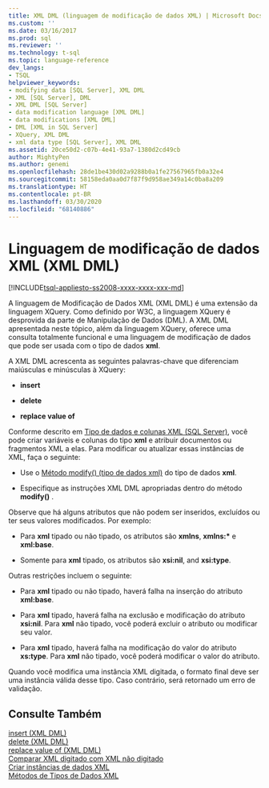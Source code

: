 ```yaml
---
title: XML DML (linguagem de modificação de dados XML) | Microsoft Docs
ms.custom: ''
ms.date: 03/16/2017
ms.prod: sql
ms.reviewer: ''
ms.technology: t-sql
ms.topic: language-reference
dev_langs:
- TSQL
helpviewer_keywords:
- modifying data [SQL Server], XML DML
- XML [SQL Server], DML
- XML DML [SQL Server]
- data modification language [XML DML]
- data modifications [XML DML]
- DML [XML in SQL Server]
- XQuery, XML DML
- xml data type [SQL Server], XML DML
ms.assetid: 20ce50d2-c07b-4e41-93a7-1380d2cd49cb
author: MightyPen
ms.author: genemi
ms.openlocfilehash: 28de1be430d02a9288b0a1fe27567965fb0a32e4
ms.sourcegitcommit: 58158eda0aa0d7f87f9d958ae349a14c0ba8a209
ms.translationtype: HT
ms.contentlocale: pt-BR
ms.lasthandoff: 03/30/2020
ms.locfileid: "68140886"
---
```

# <a name="xml-data-modification-language-xml-dml"></a>Linguagem de modificação de dados XML (XML DML)
[!INCLUDE[tsql-appliesto-ss2008-xxxx-xxxx-xxx-md](../../includes/tsql-appliesto-ss2008-xxxx-xxxx-xxx-md.md)]

  A linguagem de Modificação de Dados XML (XML DML) é uma extensão da linguagem XQuery. Como definido por W3C, a linguagem XQuery é desprovida da parte de Manipulação de Dados (DML). A XML DML apresentada neste tópico, além da linguagem XQuery, oferece uma consulta totalmente funcional e uma linguagem de modificação de dados que pode ser usada com o tipo de dados **xml**.  
  
 A XML DML acrescenta as seguintes palavras-chave que diferenciam maiúsculas e minúsculas à XQuery:  
  
-   **insert**  
  
-   **delete**  
  
-   **replace value of**  
  
 Conforme descrito em [Tipo de dados e colunas XML &#40;SQL Server&#41;](../../relational-databases/xml/xml-data-type-and-columns-sql-server.md), você pode criar variáveis e colunas do tipo **xml** e atribuir documentos ou fragmentos XML a elas. Para modificar ou atualizar essas instâncias de XML, faça o seguinte:  
  
-   Use o [Método modify() (tipo de dados xml)](../../t-sql/xml/modify-method-xml-data-type.md) do tipo de dados **xml**.  
  
-   Especifique as instruções XML DML apropriadas dentro do método **modify()** .  
  
 Observe que há alguns atributos que não podem ser inseridos, excluídos ou ter seus valores modificados. Por exemplo:  
  
-   Para **xml** tipado ou não tipado, os atributos são **xmlns**, **xmlns:\*** e **xml:base**.  
  
-   Somente para **xml** tipado, os atributos são **xsi:nil**, and **xsi:type**.  
  
 Outras restrições incluem o seguinte:  
  
-   Para **xml** tipado ou não tipado, haverá falha na inserção do atributo **xml:base**.  
  
-   Para **xml** tipado, haverá falha na exclusão e modificação do atributo **xsi:nil**. Para **xml** não tipado, você poderá excluir o atributo ou modificar seu valor.  
  
-   Para **xml** tipado, haverá falha na modificação do valor do atributo **xs:type**. Para **xml** não tipado, você poderá modificar o valor do atributo.  
  
 Quando você modifica uma instância XML digitada, o formato final deve ser uma instância válida desse tipo. Caso contrário, será retornado um erro de validação.  
  
## <a name="see-also"></a>Consulte Também  
 [insert &#40;XML DML&#41;](../../t-sql/xml/insert-xml-dml.md)   
 [delete &#40;XML DML&#41;](../../t-sql/xml/delete-xml-dml.md)   
 [replace value of &#40;XML DML&#41;](../../t-sql/xml/replace-value-of-xml-dml.md)   
 [Comparar XML digitado com XML não digitado](../../relational-databases/xml/compare-typed-xml-to-untyped-xml.md)   
 [Criar instâncias de dados XML](../../relational-databases/xml/create-instances-of-xml-data.md)   
 [Métodos de Tipos de Dados XML](../../t-sql/xml/xml-data-type-methods.md)  
  
  

